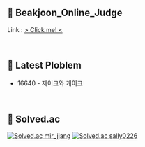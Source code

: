 ## 👯 Beakjoon_Online_Judge
Link : [ > Click me! <](https://acmicpc.net)

<br>

## 📒 Latest Ploblem
* 16640 - 제이크와 케이크

<br>

## 🏅 Solved.ac
<div align="left">
  
  [![Solved.ac mir_jjang](http://mazassumnida.wtf/api/v2/generate_badge?boj=mir_jjang)](https://solved.ac/mir_jjang)
  [![Solved.ac sally0226](http://mazassumnida.wtf/api/generate_badge?boj=sally0226)](https://solved.ac/sally0226)
  
</div>

